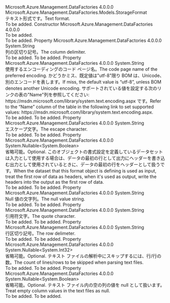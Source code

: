 <Type Name="TextFormat" FullName="Microsoft.Azure.Management.DataFactories.Models.TextFormat">
  <TypeSignature Language="C#" Value="public class TextFormat : Microsoft.Azure.Management.DataFactories.Models.StorageFormat" />
  <TypeSignature Language="ILAsm" Value=".class public auto ansi beforefieldinit TextFormat extends Microsoft.Azure.Management.DataFactories.Models.StorageFormat" />
  <TypeSignature Language="DocId" Value="T:Microsoft.Azure.Management.DataFactories.Models.TextFormat" />
  <TypeSignature Language="VB.NET" Value="Public Class TextFormat&#xA;Inherits StorageFormat" />
  <TypeSignature Language="F#" Value="type TextFormat = class&#xA;    inherit StorageFormat" />
  <AssemblyInfo>
    <AssemblyName>Microsoft.Azure.Management.DataFactories</AssemblyName>
    <AssemblyVersion>4.0.0.0</AssemblyVersion>
  </AssemblyInfo>
  <Base>
    <BaseTypeName>Microsoft.Azure.Management.DataFactories.Models.StorageFormat</BaseTypeName>
  </Base>
  <Interfaces />
  <Docs>
    <summary>
            <span data-ttu-id="f1820-101">テキスト形式です。</span><span class="sxs-lookup"><span data-stu-id="f1820-101">Text format.</span></span>
            </summary>
    <remarks>To be added.</remarks>
  </Docs>
  <Members>
    <Member MemberName=".ctor">
      <MemberSignature Language="C#" Value="public TextFormat ();" />
      <MemberSignature Language="ILAsm" Value=".method public hidebysig specialname rtspecialname instance void .ctor() cil managed" />
      <MemberSignature Language="DocId" Value="M:Microsoft.Azure.Management.DataFactories.Models.TextFormat.#ctor" />
      <MemberSignature Language="VB.NET" Value="Public Sub New ()" />
      <MemberType>Constructor</MemberType>
      <AssemblyInfo>
        <AssemblyName>Microsoft.Azure.Management.DataFactories</AssemblyName>
        <AssemblyVersion>4.0.0.0</AssemblyVersion>
      </AssemblyInfo>
      <Parameters />
      <Docs>
        <summary>To be added.</summary>
        <remarks>To be added.</remarks>
      </Docs>
    </Member>
    <Member MemberName="ColumnDelimiter">
      <MemberSignature Language="C#" Value="public string ColumnDelimiter { get; set; }" />
      <MemberSignature Language="ILAsm" Value=".property instance string ColumnDelimiter" />
      <MemberSignature Language="DocId" Value="P:Microsoft.Azure.Management.DataFactories.Models.TextFormat.ColumnDelimiter" />
      <MemberSignature Language="VB.NET" Value="Public Property ColumnDelimiter As String" />
      <MemberSignature Language="F#" Value="member this.ColumnDelimiter : string with get, set" Usage="Microsoft.Azure.Management.DataFactories.Models.TextFormat.ColumnDelimiter" />
      <MemberType>Property</MemberType>
      <AssemblyInfo>
        <AssemblyName>Microsoft.Azure.Management.DataFactories</AssemblyName>
        <AssemblyVersion>4.0.0.0</AssemblyVersion>
      </AssemblyInfo>
      <ReturnValue>
        <ReturnType>System.String</ReturnType>
      </ReturnValue>
      <Docs>
        <summary>
            <span data-ttu-id="f1820-102">列の区切り記号。</span><span class="sxs-lookup"><span data-stu-id="f1820-102">The column delimiter.</span></span>
            </summary>
        <value>To be added.</value>
        <remarks>To be added.</remarks>
      </Docs>
    </Member>
    <Member MemberName="EncodingName">
      <MemberSignature Language="C#" Value="public string EncodingName { get; set; }" />
      <MemberSignature Language="ILAsm" Value=".property instance string EncodingName" />
      <MemberSignature Language="DocId" Value="P:Microsoft.Azure.Management.DataFactories.Models.TextFormat.EncodingName" />
      <MemberSignature Language="VB.NET" Value="Public Property EncodingName As String" />
      <MemberSignature Language="F#" Value="member this.EncodingName : string with get, set" Usage="Microsoft.Azure.Management.DataFactories.Models.TextFormat.EncodingName" />
      <MemberType>Property</MemberType>
      <AssemblyInfo>
        <AssemblyName>Microsoft.Azure.Management.DataFactories</AssemblyName>
        <AssemblyVersion>4.0.0.0</AssemblyVersion>
      </AssemblyInfo>
      <ReturnValue>
        <ReturnType>System.String</ReturnType>
      </ReturnValue>
      <Docs>
        <summary>
            <span data-ttu-id="f1820-103">使用するエンコーディングのコード ページ名。</span><span class="sxs-lookup"><span data-stu-id="f1820-103">The code page name of the preferred encoding.</span></span> <span data-ttu-id="f1820-104">かどうかミス、既定値は"utf-8"限り BOM は、Unicode、別のエンコードを表します。</span><span class="sxs-lookup"><span data-stu-id="f1820-104">If miss, the default value is “utf-8”, unless BOM denotes another Unicode encoding.</span></span> <span data-ttu-id="f1820-105">サポートされている値を設定する次のリンクの表の"Name"列を参照してください: https://msdn.microsoft.com/library/system.text.encoding.aspx です。</span><span class="sxs-lookup"><span data-stu-id="f1820-105">Refer to the “Name” column of the table in the following link to set supported values: https://msdn.microsoft.com/library/system.text.encoding.aspx.</span></span> 
            </summary>
        <value>To be added.</value>
        <remarks>To be added.</remarks>
      </Docs>
    </Member>
    <Member MemberName="EscapeChar">
      <MemberSignature Language="C#" Value="public string EscapeChar { get; set; }" />
      <MemberSignature Language="ILAsm" Value=".property instance string EscapeChar" />
      <MemberSignature Language="DocId" Value="P:Microsoft.Azure.Management.DataFactories.Models.TextFormat.EscapeChar" />
      <MemberSignature Language="VB.NET" Value="Public Property EscapeChar As String" />
      <MemberSignature Language="F#" Value="member this.EscapeChar : string with get, set" Usage="Microsoft.Azure.Management.DataFactories.Models.TextFormat.EscapeChar" />
      <MemberType>Property</MemberType>
      <AssemblyInfo>
        <AssemblyName>Microsoft.Azure.Management.DataFactories</AssemblyName>
        <AssemblyVersion>4.0.0.0</AssemblyVersion>
      </AssemblyInfo>
      <ReturnValue>
        <ReturnType>System.String</ReturnType>
      </ReturnValue>
      <Docs>
        <summary>
            <span data-ttu-id="f1820-106">エスケープ文字。</span><span class="sxs-lookup"><span data-stu-id="f1820-106">The escape character.</span></span>
            </summary>
        <value>To be added.</value>
        <remarks>To be added.</remarks>
      </Docs>
    </Member>
    <Member MemberName="FirstRowAsHeader">
      <MemberSignature Language="C#" Value="public Nullable&lt;bool&gt; FirstRowAsHeader { get; set; }" />
      <MemberSignature Language="ILAsm" Value=".property instance valuetype System.Nullable`1&lt;bool&gt; FirstRowAsHeader" />
      <MemberSignature Language="DocId" Value="P:Microsoft.Azure.Management.DataFactories.Models.TextFormat.FirstRowAsHeader" />
      <MemberSignature Language="VB.NET" Value="Public Property FirstRowAsHeader As Nullable(Of Boolean)" />
      <MemberSignature Language="F#" Value="member this.FirstRowAsHeader : Nullable&lt;bool&gt; with get, set" Usage="Microsoft.Azure.Management.DataFactories.Models.TextFormat.FirstRowAsHeader" />
      <MemberType>Property</MemberType>
      <AssemblyInfo>
        <AssemblyName>Microsoft.Azure.Management.DataFactories</AssemblyName>
        <AssemblyVersion>4.0.0.0</AssemblyVersion>
      </AssemblyInfo>
      <ReturnValue>
        <ReturnType>System.Nullable&lt;System.Boolean&gt;</ReturnType>
      </ReturnValue>
      <Docs>
        <summary>
            <span data-ttu-id="f1820-107">省略可能。</span><span class="sxs-lookup"><span data-stu-id="f1820-107">Optional.</span></span> <span data-ttu-id="f1820-108">このオブジェクトの書式設定を定義しているデータセットは入力として使用する場合は、データの最初の行として出力にヘッダーを書き込む出力として使用されているときに、データの最初の行をヘッダーとして扱うです。</span><span class="sxs-lookup"><span data-stu-id="f1820-108">When the dataset that this format object is defining is used as input, treat the first row of data as headers, when it's used as output, write the headers into the output as the first row of data.</span></span>
            </summary>
        <value>To be added.</value>
        <remarks>To be added.</remarks>
      </Docs>
    </Member>
    <Member MemberName="NullValue">
      <MemberSignature Language="C#" Value="public string NullValue { get; set; }" />
      <MemberSignature Language="ILAsm" Value=".property instance string NullValue" />
      <MemberSignature Language="DocId" Value="P:Microsoft.Azure.Management.DataFactories.Models.TextFormat.NullValue" />
      <MemberSignature Language="VB.NET" Value="Public Property NullValue As String" />
      <MemberSignature Language="F#" Value="member this.NullValue : string with get, set" Usage="Microsoft.Azure.Management.DataFactories.Models.TextFormat.NullValue" />
      <MemberType>Property</MemberType>
      <AssemblyInfo>
        <AssemblyName>Microsoft.Azure.Management.DataFactories</AssemblyName>
        <AssemblyVersion>4.0.0.0</AssemblyVersion>
      </AssemblyInfo>
      <ReturnValue>
        <ReturnType>System.String</ReturnType>
      </ReturnValue>
      <Docs>
        <summary>
            <span data-ttu-id="f1820-109">Null 値の文字列。</span><span class="sxs-lookup"><span data-stu-id="f1820-109">The null value string.</span></span>
            </summary>
        <value>To be added.</value>
        <remarks>To be added.</remarks>
      </Docs>
    </Member>
    <Member MemberName="QuoteChar">
      <MemberSignature Language="C#" Value="public string QuoteChar { get; set; }" />
      <MemberSignature Language="ILAsm" Value=".property instance string QuoteChar" />
      <MemberSignature Language="DocId" Value="P:Microsoft.Azure.Management.DataFactories.Models.TextFormat.QuoteChar" />
      <MemberSignature Language="VB.NET" Value="Public Property QuoteChar As String" />
      <MemberSignature Language="F#" Value="member this.QuoteChar : string with get, set" Usage="Microsoft.Azure.Management.DataFactories.Models.TextFormat.QuoteChar" />
      <MemberType>Property</MemberType>
      <AssemblyInfo>
        <AssemblyName>Microsoft.Azure.Management.DataFactories</AssemblyName>
        <AssemblyVersion>4.0.0.0</AssemblyVersion>
      </AssemblyInfo>
      <ReturnValue>
        <ReturnType>System.String</ReturnType>
      </ReturnValue>
      <Docs>
        <summary>
            <span data-ttu-id="f1820-110">引用符文字。</span><span class="sxs-lookup"><span data-stu-id="f1820-110">The quote character.</span></span>
            </summary>
        <value>To be added.</value>
        <remarks>To be added.</remarks>
      </Docs>
    </Member>
    <Member MemberName="RowDelimiter">
      <MemberSignature Language="C#" Value="public string RowDelimiter { get; set; }" />
      <MemberSignature Language="ILAsm" Value=".property instance string RowDelimiter" />
      <MemberSignature Language="DocId" Value="P:Microsoft.Azure.Management.DataFactories.Models.TextFormat.RowDelimiter" />
      <MemberSignature Language="VB.NET" Value="Public Property RowDelimiter As String" />
      <MemberSignature Language="F#" Value="member this.RowDelimiter : string with get, set" Usage="Microsoft.Azure.Management.DataFactories.Models.TextFormat.RowDelimiter" />
      <MemberType>Property</MemberType>
      <AssemblyInfo>
        <AssemblyName>Microsoft.Azure.Management.DataFactories</AssemblyName>
        <AssemblyVersion>4.0.0.0</AssemblyVersion>
      </AssemblyInfo>
      <ReturnValue>
        <ReturnType>System.String</ReturnType>
      </ReturnValue>
      <Docs>
        <summary>
            <span data-ttu-id="f1820-111">行区切り記号。</span><span class="sxs-lookup"><span data-stu-id="f1820-111">The row delimeter.</span></span>
            </summary>
        <value>To be added.</value>
        <remarks>To be added.</remarks>
      </Docs>
    </Member>
    <Member MemberName="SkipLineCount">
      <MemberSignature Language="C#" Value="public Nullable&lt;int&gt; SkipLineCount { get; set; }" />
      <MemberSignature Language="ILAsm" Value=".property instance valuetype System.Nullable`1&lt;int32&gt; SkipLineCount" />
      <MemberSignature Language="DocId" Value="P:Microsoft.Azure.Management.DataFactories.Models.TextFormat.SkipLineCount" />
      <MemberSignature Language="VB.NET" Value="Public Property SkipLineCount As Nullable(Of Integer)" />
      <MemberSignature Language="F#" Value="member this.SkipLineCount : Nullable&lt;int&gt; with get, set" Usage="Microsoft.Azure.Management.DataFactories.Models.TextFormat.SkipLineCount" />
      <MemberType>Property</MemberType>
      <AssemblyInfo>
        <AssemblyName>Microsoft.Azure.Management.DataFactories</AssemblyName>
        <AssemblyVersion>4.0.0.0</AssemblyVersion>
      </AssemblyInfo>
      <ReturnValue>
        <ReturnType>System.Nullable&lt;System.Int32&gt;</ReturnType>
      </ReturnValue>
      <Docs>
        <summary>
            <span data-ttu-id="f1820-112">省略可能。</span><span class="sxs-lookup"><span data-stu-id="f1820-112">Optional.</span></span> <span data-ttu-id="f1820-113">テキスト ファイルの解析中にスキップするには、行/行の数。</span><span class="sxs-lookup"><span data-stu-id="f1820-113">The count of lines/rows to be skipped when parsing text files.</span></span>
            </summary>
        <value>To be added.</value>
        <remarks>To be added.</remarks>
      </Docs>
    </Member>
    <Member MemberName="TreatEmptyAsNull">
      <MemberSignature Language="C#" Value="public Nullable&lt;bool&gt; TreatEmptyAsNull { get; set; }" />
      <MemberSignature Language="ILAsm" Value=".property instance valuetype System.Nullable`1&lt;bool&gt; TreatEmptyAsNull" />
      <MemberSignature Language="DocId" Value="P:Microsoft.Azure.Management.DataFactories.Models.TextFormat.TreatEmptyAsNull" />
      <MemberSignature Language="VB.NET" Value="Public Property TreatEmptyAsNull As Nullable(Of Boolean)" />
      <MemberSignature Language="F#" Value="member this.TreatEmptyAsNull : Nullable&lt;bool&gt; with get, set" Usage="Microsoft.Azure.Management.DataFactories.Models.TextFormat.TreatEmptyAsNull" />
      <MemberType>Property</MemberType>
      <AssemblyInfo>
        <AssemblyName>Microsoft.Azure.Management.DataFactories</AssemblyName>
        <AssemblyVersion>4.0.0.0</AssemblyVersion>
      </AssemblyInfo>
      <ReturnValue>
        <ReturnType>System.Nullable&lt;System.Boolean&gt;</ReturnType>
      </ReturnValue>
      <Docs>
        <summary>
            <span data-ttu-id="f1820-114">省略可能。</span><span class="sxs-lookup"><span data-stu-id="f1820-114">Optional.</span></span> <span data-ttu-id="f1820-115">テキスト ファイル内の空の列の値を null として扱います。</span><span class="sxs-lookup"><span data-stu-id="f1820-115">Treat empty column values in the text files as null.</span></span>
            </summary>
        <value>To be added.</value>
        <remarks>To be added.</remarks>
      </Docs>
    </Member>
  </Members>
</Type>